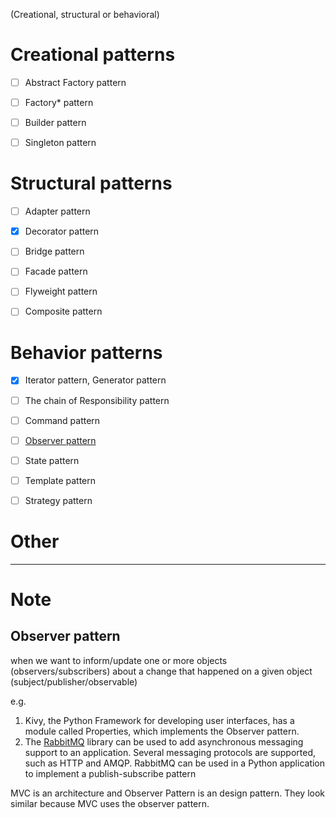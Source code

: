 (Creational, structural or behavioral)

# Creational patterns
- [ ] Abstract Factory pattern
- [ ] Factory* pattern
- [ ] Builder pattern
- [ ] Singleton pattern


# Structural patterns
- [ ] Adapter   pattern
- [x] Decorator pattern
- [ ] Bridge pattern
- [ ] Facade    pattern
- [ ] Flyweight pattern
- [ ] Composite pattern


# Behavior patterns
- [x] Iterator  pattern, Generator  pattern
- [ ] The chain of Responsibility pattern
- [ ] Command   pattern
- [ ] [Observer  pattern](#observer-pattern)
- [ ] State     pattern
- [ ] Template  pattern
- [ ] Strategy  pattern


# Other


--------
# Note
## Observer pattern
when we want to inform/update one or more objects (observers/subscribers) about a change that happened on a given object (subject/publisher/observable)

e.g.
1. Kivy, the Python Framework for developing user interfaces, has a module called Properties, which implements the Observer pattern.
2. The [RabbitMQ](https://www.rabbitmq.com/tutorials/tutorial-three-python.html) library can be used to add asynchronous messaging support to an application. Several messaging protocols are supported, such as HTTP and AMQP. RabbitMQ can be used in a Python application to implement a publish-subscribe pattern

MVC is an architecture and Observer Pattern is an design pattern. They look similar because MVC uses the observer pattern.